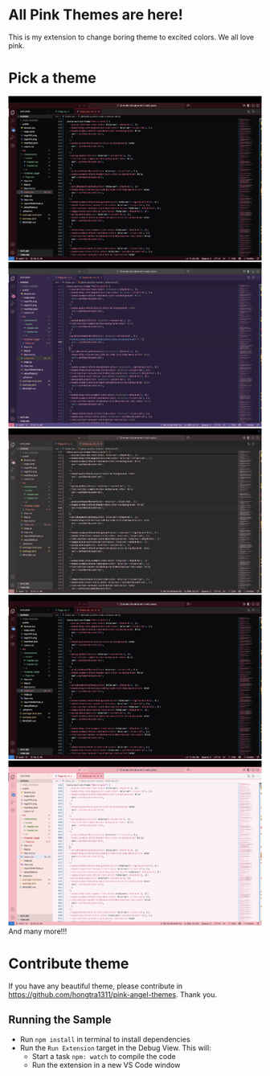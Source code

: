 # All Pink Themes are here!

This is my extension to change boring theme to excited colors. We all love pink.

# Pick a theme

![dark-pink](demo/dark-pink.png)
![iris-pink](demo/iris-pink.png)
![chocolate-pink](demo/chocolate-pink.png)
![violet-pink](demo/dark-pink.png)
![pink](demo/pink.png)
And many more!!!

# Contribute theme

If you have any beautiful theme, please contribute in https://github.com/hongtra1311/pink-angel-themes.
Thank you.

## Running the Sample

- Run `npm install` in terminal to install dependencies
- Run the `Run Extension` target in the Debug View. This will:
  - Start a task `npm: watch` to compile the code
  - Run the extension in a new VS Code window
